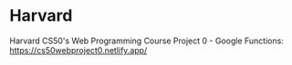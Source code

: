 # Harvard
Harvard CS50's Web Programming Course
Project 0 - Google Functions:
https://cs50webproject0.netlify.app/
